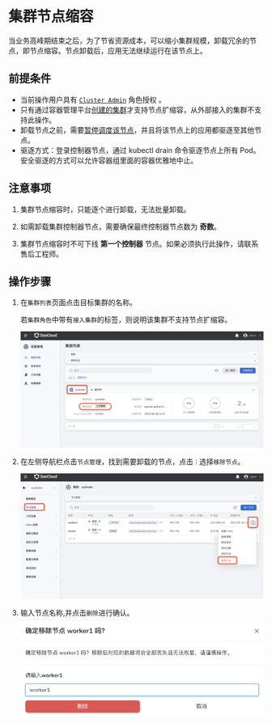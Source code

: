 # 集群节点缩容

当业务高峰期结束之后，为了节省资源成本，可以缩小集群规模，卸载冗余的节点，即节点缩容。节点卸载后，应用无法继续运行在该节点上。

## 前提条件

- 当前操作用户具有 [`Cluster Admin`](../Permissions/PermissionBrief.md) 角色授权 。
- 只有通过容器管理平台[创建的集群](../Clusters/CreateCluster.md)才支持节点扩缩容，从外部接入的集群不支持此操作。
- 卸载节点之前，需要[暂停调度该节点](schedule.md)，并且将该节点上的应用都驱逐至其他节点。
- 驱逐方式：登录控制器节点，通过 kubectl drain 命令驱逐节点上所有 Pod。安全驱逐的方式可以允许容器组里面的容器优雅地中止。

## 注意事项

1. 集群节点缩容时，只能逐个进行卸载，无法批量卸载。

2. 如需卸载集群控制器节点，需要确保最终控制器节点数为 **奇数**。

3. 集群节点缩容时不可下线 **第一个控制器** 节点。如果必须执行此操作，请联系售后工程师。

## 操作步骤

1. 在`集群列表`页面点击目标集群的名称。

    若`集群角色`中带有`接入集群`的标签，则说明该集群不支持节点扩缩容。

    ![进入集群列表页面](../../images/addnode01.png)

2. 在左侧导航栏点击`节点管理`，找到需要卸载的节点，点击 `ⵗ` 选择`移除节点`。

    ![移除节点](../../images/deletenode01.png)

3. 输入节点名称,并点击`删除`进行确认。

    ![移除节点](../../images/deletenode02.png)
